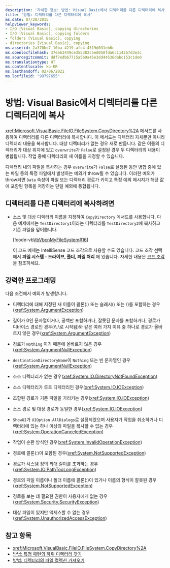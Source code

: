 ```yaml
---
description: '자세한 정보: 방법: Visual Basic에서 디렉터리를 다른 디렉터리에 복사'
title: '방법: 디렉터리를 다른 디렉터리에 복사'
ms.date: 07/20/2015
helpviewer_keywords:
- I/O [Visual Basic], copying directories
- I/O [Visual Basic], copying folders
- folders [Visual Basic], copying
- directories [Visual Basic], copying
ms.assetid: 2a370bd7-10ba-4219-afc4-4519d031eb6c
ms.openlocfilehash: 37eb63449ce355382c5ed058fda6c1142b7d3e3c
ms.sourcegitcommit: ddf7edb67715a5b9a45e3dd44536dabc153c1de0
ms.translationtype: HT
ms.contentlocale: ko-KR
ms.lasthandoff: 02/06/2021
ms.locfileid: "99797655"
---
```

# <a name="how-to-copy-a-directory-to-another-directory-in-visual-basic"></a>방법: Visual Basic에서 디렉터리를 다른 디렉터리에 복사

<xref:Microsoft.VisualBasic.FileIO.FileSystem.CopyDirectory%2A> 메서드를 사용하여 디렉터리를 다른 디렉터리에 복사합니다. 이 메서드는 디렉터리 자체뿐만 아니라 디렉터리 내용을 복사합니다. 대상 디렉터리가 없는 경우 새로 만듭니다. 같은 이름의 디렉터리가 대상 위치에 있고 `overwrite`가 `False`로 설정된 경우 두 디렉터리의 내용이 병합됩니다. 작업 중에 디렉터리의 새 이름을 지정할 수 있습니다.

디렉터리 내의 파일을 복사하는 경우 `overwrite`가 `False`로 설정된 동안 병합 중에 있는 파일 등의 특정 파일에서 발생하는 예외가 throw될 수 있습니다. 이러한 예외가 throw되면 `Data` 속성이 파일 또는 디렉터리 경로가 키이고 특정 예외 메시지가 해당 값에 포함된 항목을 저장하는 단일 예외에 통합됩니다.

## <a name="to-copy-a-directory-to-another-directory"></a>디렉터리를 다른 디렉터리에 복사하려면

- 소스 및 대상 디렉터리 이름을 지정하여 `CopyDirectory` 메서드를 사용합니다. 다음 예제에서는 `TestDirectory1`이라는 디렉터리를 `TestDirectory2`에 복사하고 기존 파일을 덮어씁니다.

    [!code-vb[VbVbcnMyFileSystem#16](~/samples/snippets/visualbasic/VS_Snippets_VBCSharp/VbVbcnMyFileSystem/VB/Class1.vb#16)]

    이 코드 예제는 IntelliSense 코드 조각으로 사용할 수도 있습니다. 코드 조각 선택에서 **파일 시스템 - 드라이브, 폴더, 파일 처리** 에 있습니다. 자세한 내용은 [코드 조각](/visualstudio/ide/code-snippets)을 참조하세요.

## <a name="robust-programming"></a>강력한 프로그래밍

다음 조건에서 예외가 발생합니다.

- 디렉터리에 대해 지정된 새 이름이 콜론(:) 또는 슬래시(\ 또는 /)를 포함하는 경우(<xref:System.ArgumentException>)

- 길이가 0인 문자열이거나, 공백만 포함하거나, 잘못된 문자를 포함하거나, 경로가 디바이스 경로인 경우(\\\\.\\로 시작됨)와 같은 여러 가지 이유 중 하나로 경로가 올바르지 않은 경우(<xref:System.ArgumentException>)

- 경로가 `Nothing` 이기 때문에 올바르지 않은 경우(<xref:System.ArgumentNullException>)

- `destinationDirectoryName`이 `Nothing` 또는 빈 문자열인 경우(<xref:System.ArgumentNullException>)

- 소스 디렉터리가 없는 경우(<xref:System.IO.DirectoryNotFoundException>)

- 소스 디렉터리가 루트 디렉터리인 경우(<xref:System.IO.IOException>)

- 조합된 경로가 기존 파일을 가리키는 경우(<xref:System.IO.IOException>)

- 소스 경로 및 대상 경로가 동일한 경우(<xref:System.IO.IOException>)

- `ShowUI`가 `UIOption.AllDialogs`로 설정되었으며 사용자가 작업을 취소하거나 디렉터리에 있는 하나 이상의 파일을 복사할 수 없는 경우(<xref:System.OperationCanceledException>)

- 작업이 순환 방식인 경우(<xref:System.InvalidOperationException>)

- 경로에 콜론(:)이 포함된 경우(<xref:System.NotSupportedException>)

- 경로가 시스템 정의 최대 길이를 초과하는 경우(<xref:System.IO.PathTooLongException>)

- 경로의 파일 이름이나 폴더 이름에 콜론(:)이 있거나 이름의 형식이 잘못된 경우(<xref:System.NotSupportedException>)

- 경로를 보는 데 필요한 권한이 사용자에게 없는 경우(<xref:System.Security.SecurityException>)

- 대상 파일이 있지만 액세스할 수 없는 경우(<xref:System.UnauthorizedAccessException>)

## <a name="see-also"></a>참고 항목

- <xref:Microsoft.VisualBasic.FileIO.FileSystem.CopyDirectory%2A>
- [방법: 특정 패턴의 하위 디렉터리 찾기](how-to-find-subdirectories-with-a-specific-pattern.md)
- [방법: 디렉터리의 파일 컬렉션 가져오기](how-to-get-the-collection-of-files-in-a-directory.md)

